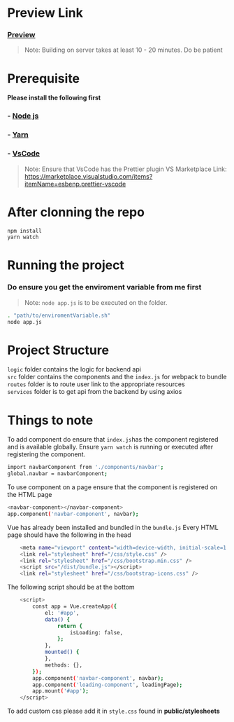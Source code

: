 # Preview Link
### [Preview][previewLink]
> Note: Building on server takes at least 10 - 20 minutes. Do be patient

# Prerequisite

**Please install the following first**

### - [Node js][nodelink]

### - [Yarn][yarnlink]

### - [VsCode][vscodelink]

> Note: Ensure that VsCode has the Prettier plugin
> VS Marketplace Link: https://marketplace.visualstudio.com/items?itemName=esbenp.prettier-vscode

[nodelink]: https://nodejs.org/dist/v14.17.6/node-v14.17.6-x64.msi
[yarnlink]: https://classic.yarnpkg.com/en/docs/install
[vscodelink]: https://code.visualstudio.com
[previewLink]: https://is216.azurewebsites.net/

# After clonning the repo

```sh
npm install
yarn watch
```

# Running the project

### Do ensure you get the enviroment variable from me first

> Note: `node app.js` is to be executed on the folder.

```sh
. "path/to/enviromentVariable.sh"
node app.js
```

# Project Structure

`logic` folder contains the logic for backend api  
`src` folder contains the components and the `index.js` for webpack to bundle  
`routes` folder is to route user link to the appropriate resources  
`services` folder is to get api from the backend by using axios  

# Things to note

To add component do ensure that `index.js`has the component registered and is available globally.
Ensure `yarn watch` is running or executed after registering the component.

```sh
import navbarComponent from './components/navbar';
global.navbar = navbarComponent;
```

To use component on a page ensure that the component is registered on the HTML page

```sh
<navbar-component></navbar-component>
app.component('navbar-component', navbar);
```

Vue has already been installed and bundled in the `bundle.js`
Every HTML page should have the following in the head

```sh
    <meta name="viewport" content="width=device-width, initial-scale=1.0" />
    <link rel="stylesheet" href="/css/style.css" />
    <link rel="stylesheet" href="/css/bootstrap.min.css" />
    <script src="/dist/bundle.js"></script>
    <link rel="stylesheet" href="/css/bootstrap-icons.css" />
```

The following script should be at the bottom

```sh
    <script>
        const app = Vue.createApp({
            el: '#app',
            data() {
                return {
                    isLoading: false,
                };
            },
            mounted() {
            },
            methods: {},
        });
        app.component('navbar-component', navbar);
        app.component('loading-component', loadingPage);
        app.mount('#app');
    </script>
```

To add custom css please add it in `style.css` found in **public/stylesheets**
